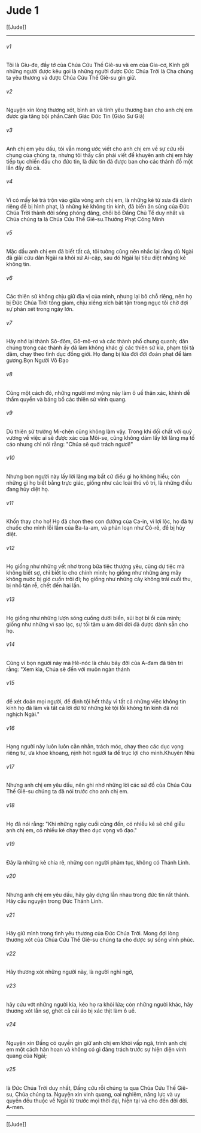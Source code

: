 # Jude 1

[[Jude]]
***



###### v1 
Tôi là Giu-đe, đầy tớ của Chúa Cứu Thế Giê-su và em của Gia-cơ, Kính gởi những người được kêu gọi là những người được Đức Chúa Trời là Cha chúng ta yêu thương và được Chúa Cứu Thế Giê-su gìn giữ. 

###### v2 
Nguyện xin lòng thương xót, bình an và tình yêu thương ban cho anh chị em được gia tăng bội phần.Cảnh Giác Đức Tin (Giáo Sư Giả) 

###### v3 
Anh chị em yêu dấu, tôi vẫn mong ước viết cho anh chị em về sự cứu rỗi chung của chúng ta, nhưng tôi thấy cần phải viết để khuyên anh chị em hãy tiếp tục chiến đấu cho đức tin, là đức tin đã được ban cho các thánh đồ một lần đầy đủ cả. 

###### v4 
Vì có mấy kẻ trà trộn vào giữa vòng anh chị em, là những kẻ từ xưa đã dành riêng để bị hình phạt, là những kẻ không tin kính, đã biến ân sủng của Đức Chúa Trời thành đời sống phóng đãng, chối bỏ Đấng Chủ Tể duy nhất và Chúa chúng ta là Chúa Cứu Thế Giê-su.Thưởng Phạt Công Minh 

###### v5 
Mặc dầu anh chị em đã biết tất cả, tôi tưởng cũng nên nhắc lại rằng dù Ngài đã giải cứu dân Ngài ra khỏi xứ Ai-cập, sau đó Ngài lại tiêu diệt những kẻ không tin. 

###### v6 
Các thiên sứ không chịu giữ địa vị của mình, nhưng lại bỏ chỗ riêng, nên họ bị Đức Chúa Trời tống giam, chịu xiềng xích bất tận trong ngục tối chờ đợi sự phán xét trong ngày lớn. 

###### v7 
Hãy nhớ lại thành Sô-đôm, Gô-mô-rơ và các thành phố chung quanh; dân chúng trong các thành ấy đã làm không khác gì các thiên sứ kia, phạm tội tà dâm, chạy theo tình dục đồng giới. Họ đang bị lửa đời đời đoán phạt để làm gương.Bọn Người Vô Đạo 

###### v8 
Cũng một cách đó, những người mơ mộng này làm ô uế thân xác, khinh dễ thẩm quyền và báng bổ các thiên sứ vinh quang. 

###### v9 
Dù thiên sứ trưởng Mi-chên cũng không làm vậy. Trong khi đối chất với quỷ vương về việc ai sẽ được xác của Môi-se, cũng không dám lấy lời lăng mạ tố cáo nhưng chỉ nói rằng: "Chúa sẽ quở trách ngươi!" 

###### v10 
Nhưng bọn người này lấy lời lăng mạ bất cứ điều gì họ không hiểu; còn những gì họ biết bằng trực giác, giống như các loài thú vô tri, là những điều đang hủy diệt họ. 

###### v11 
Khốn thay cho họ! Họ đã chọn theo con đường của Ca-in, vì lợi lộc, họ đã tự chuốc cho mình lỗi lầm của Ba-la-am, và phản loạn như Cô-rê, để bị hủy diệt. 

###### v12 
Họ giống như những vết nhơ trong bữa tiệc thương yêu, cùng dự tiệc mà không biết sợ, chỉ biết lo cho chính mình; họ giống như những áng mây không nước bị gió cuốn trôi đi; họ giống như những cây không trái cuối thu, bị nhổ tận rễ, chết đến hai lần. 

###### v13 
Họ giống như những lượn sóng cuồng dưới biển, sủi bọt bỉ ổi của mình; giống như những vì sao lạc, sự tối tăm u ám đời đời đã được dành sẵn cho họ. 

###### v14 
Cũng vì bọn người này mà Hê-nóc là cháu bảy đời của A-đam đã tiên tri rằng: "Xem kìa, Chúa sẽ đến với muôn ngàn thánh 

###### v15 
để xét đoán mọi người, để định tội hết thảy vì tất cả những việc không tin kính họ đã làm và tất cả lời dữ từ những kẻ tội lỗi không tin kính đã nói nghịch Ngài." 

###### v16 
Hạng người này luôn luôn cằn nhằn, trách móc, chạy theo các dục vọng riêng tư, ưa khoe khoang, nịnh hót người ta để trục lợi cho mình.Khuyên Nhủ 

###### v17 
Nhưng anh chị em yêu dấu, nên ghi nhớ những lời các sứ đồ của Chúa Cứu Thế Giê-su chúng ta đã nói trước cho anh chị em. 

###### v18 
Họ đã nói rằng: "Khi những ngày cuối cùng đến, có nhiều kẻ sẽ chế giễu anh chị em, có nhiều kẻ chạy theo dục vọng vô đạo." 

###### v19 
Đây là những kẻ chia rẽ, những con người phàm tục, không có Thánh Linh. 

###### v20 
Nhưng anh chị em yêu dấu, hãy gây dựng lẫn nhau trong đức tin rất thánh. Hãy cầu nguyện trong Đức Thánh Linh. 

###### v21 
Hãy giữ mình trong tình yêu thương của Đức Chúa Trời. Mong đợi lòng thương xót của Chúa Cứu Thế Giê-su chúng ta cho được sự sống vĩnh phúc. 

###### v22 
Hãy thương xót những người này, là người nghi ngờ, 

###### v23 
hãy cứu vớt những người kia, kéo họ ra khỏi lửa; còn những người khác, hãy thương xót lẫn sợ, ghét cả cái áo bị xác thịt làm ô uế. 

###### v24 
Nguyện xin Đấng có quyền gìn giữ anh chị em khỏi vấp ngã, trình anh chị em một cách hân hoan và không có gì đáng trách trước sự hiện diện vinh quang của Ngài; 

###### v25 
là Đức Chúa Trời duy nhất, Đấng cứu rỗi chúng ta qua Chúa Cứu Thế Giê-su, Chúa chúng ta. Nguyện xin vinh quang, oai nghiêm, năng lực và uy quyền đều thuộc về Ngài từ trước mọi thời đại, hiện tại và cho đến đời đời. A-men.

***
[[Jude]]
